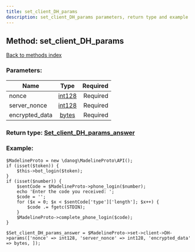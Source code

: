 ```yaml
---
title: set_client_DH_params
description: set_client_DH_params parameters, return type and example
---
```

## Method: set\_client\_DH\_params  
[Back to methods index](index.md)


### Parameters:

| Name     |    Type       | Required |
|----------|:-------------:|---------:|
|nonce|[int128](../types/int128.md) | Required|
|server\_nonce|[int128](../types/int128.md) | Required|
|encrypted\_data|[bytes](../types/bytes.md) | Required|


### Return type: [Set\_client\_DH\_params\_answer](../types/Set_client_DH_params_answer.md)

### Example:


```
$MadelineProto = new \danog\MadelineProto\API();
if (isset($token)) {
    $this->bot_login($token);
}
if (isset($number)) {
    $sentCode = $MadelineProto->phone_login($number);
    echo 'Enter the code you received: ';
    $code = '';
    for ($x = 0; $x < $sentCode['type']['length']; $x++) {
        $code .= fgetc(STDIN);
    }
    $MadelineProto->complete_phone_login($code);
}

$Set_client_DH_params_answer = $MadelineProto->set->client->DH->params(['nonce' => int128, 'server_nonce' => int128, 'encrypted_data' => bytes, ]);
```
